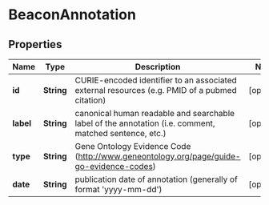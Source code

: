 
# BeaconAnnotation

## Properties
Name | Type | Description | Notes
------------ | ------------- | ------------- | -------------
**id** | **String** | CURIE-encoded identifier to an associated external resources (e.g. PMID of a pubmed citation)  |  [optional]
**label** | **String** | canonical human readable and searchable label of the annotation (i.e. comment, matched sentence, etc.)  |  [optional]
**type** | **String** | Gene Ontology Evidence Code (http://www.geneontology.org/page/guide-go-evidence-codes)  |  [optional]
**date** | **String** | publication date of annotation (generally of format &#39;yyyy-mm-dd&#39;)  |  [optional]



